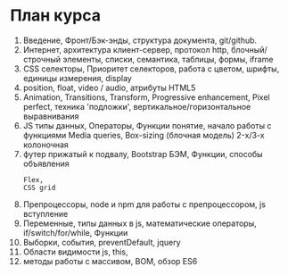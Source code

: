 <h1>План курса</h1>

<ol>
<li>
    Введение,
    Фронт/Бэк-энды,
    структура документа,
    git/github.
</li>
<li>
    Интернет, архитектура клиент-сервер, протокол http,
    блочный/строчный элементы, списки, семантика,
    таблицы, формы, iframe
</li>
<li>
    CSS селекторы,
    Приоритет селекторов,
    работа с цветом,
    шрифты, единицы измерения, display
</li>
<li>
    position, 
    float, 
    video / audio, 
    атрибуты HTML5
</li>
<li>
    Animation,
    Transitions,
    Transform,
    Progressive enhancement,
    Pixel perfect, техника 'подложки',
    вертикальное/горизонтальное выравнивания
</li>
<li>
    JS типы данных,
    Операторы,
    Функции понятие, начало работы с функциями
    Media queries,
    Box-sizing (блочная модель)
    2-х/3-х колоночная
</li>
<li>
    футер прижатый к подвалу,
    Bootstrap
    БЭМ,
    Функции, способы объявления

    Flex,
    CSS grid
</li>
<li>
    Препроцессоры,
    node и npm для работы с препроцессором,
    js вступление
</li>
<li>
    Переменные, типы данных в js, математические операторы, if/switch/for/while, Функции
</li>
<li>
    Выборки, события, preventDefault, jquery
</li>
<li>
    Области видимости js, this,
</li>
<li>
   методы работы с массивом, BOM, обзор ES6
</li>
</ol>